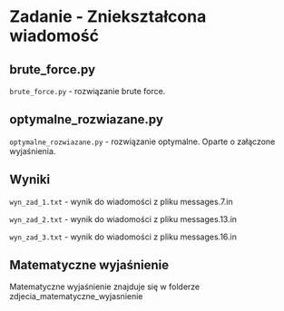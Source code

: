 # Zadanie - Zniekształcona wiadomość

## brute_force.py

`brute_force.py` - rozwiązanie brute force.

## optymalne_rozwiazane.py

`optymalne_rozwiazane.py` - rozwiązanie optymalne. Oparte o załączone wyjaśnienia.

## Wyniki

`wyn_zad_1.txt` - wynik do wiadomości z pliku messages.7.in

`wyn_zad_2.txt` - wynik do wiadomości z pliku messages.13.in

`wyn_zad_3.txt` - wynik do wiadomości z pliku messages.16.in

## Matematyczne wyjaśnienie

Matematyczne wyjaśnienie znajduje się w folderze zdjecia_matematyczne_wyjasnienie

